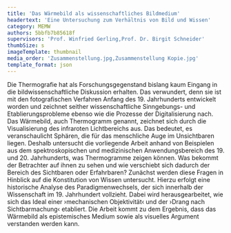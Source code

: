 ```yaml
---
title: 'Das Wärmebild als wissenschaftliches Bildmedium'
headertext: 'Eine Untersuchung zum Verhältnis von Bild und Wissen'
category: MEMW
authors: 5bbfb7b85618f
supervisors: 'Prof. Winfried Gerling,Prof. Dr. Birgit Schneider'
thumbSize: s
imageTemplate: thumbnail
media_order: 'Zusammenstellung.jpg,Zusammenstellung Kopie.jpg'
template_format: json
---
```


Die Thermografie hat als Forschungsgegenstand bislang kaum Eingang in die bildwissenschaftliche Diskussion erhalten. Das verwundert, denn sie ist mit den fotografischen Verfahren Anfang des 19. Jahrhunderts entwickelt worden und zeichnet seither wissenschaftliche Sinngebungs- und Etablierungsprobleme ebenso wie die Prozesse der Digitalisierung nach. Das Wärmebild, auch Thermogramm genannt, zeichnet sich durch die Visualisierung des infraroten Lichtbereichs aus. Das bedeutet, es veranschaulicht Sphären, die für das menschliche Auge im Unsichtbaren liegen. Deshalb untersucht die vorliegende Arbeit anhand von Beispielen aus dem spektroskopischen und medizinischen Anwendungsbereich des 19. und 20. Jahrhunderts, was Thermogramme zeigen können. Was bekommt der Betrachter auf ihnen zu sehen und wie verschiebt sich dadurch der Bereich des Sichtbaren oder Erfahrbaren? Zunächst werden diese Fragen in Hinblick auf die Konstitution von Wissen untersucht. Hierzu erfolgt eine historische Analyse des Paradigmenwechsels, der sich innerhalb der Wissenschaft im 19. Jahrhundert vollzieht. Dabei wird herausgearbeitet, wie sich das Ideal einer ›mechanischen Objektivität‹ und der ›Drang nach Sichtbarmachung‹ etabliert. Die Arbeit kommt zu dem Ergebnis, dass das Wärmebild als epistemisches Medium sowie als visuelles Argument verstanden werden kann.